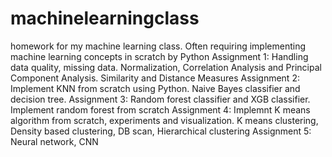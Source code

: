 # machinelearningclass
homework for my machine learning class. Often requiring implementing machine learning concepts in scratch by Python
Assignment 1: Handling data quality, missing data. Normalization, Correlation Analysis and Principal Component Analysis. Similarity and Distance Measures
Assignment 2: Implement KNN from scratch using Python. Naive Bayes classifier and decision tree.
Assignment 3: Random forest classifier and XGB classifier. Implement random forest from scratch
Assignment 4: Implemnt K means algorithm from scratch, experiments and visualization. K means clustering, Density based clustering, DB scan, Hierarchical clustering 
Assignment 5: Neural network, CNN
